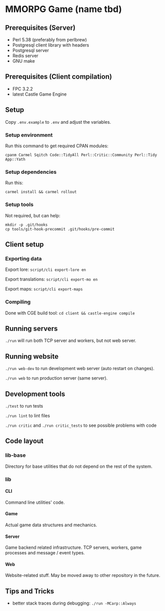# MMORPG Game (name tbd)

## Prerequisites (Server)

- Perl 5.38 (preferably from perlbrew)
- Postgresql client library with headers
- Postgresql server
- Redis server
- GNU make

## Prerequisites (Client compilation)

- FPC 3.2.2
- latest Castle Game Engine

## Setup

Copy `.env.example` to `.env` and adjust the variables.

### Setup environment

Run this command to get required CPAN modules:

```
cpanm Carmel Sqitch Code::TidyAll Perl::Critic::Community Perl::Tidy App::Yath
```

### Setup dependencies

Run this:

```
carmel install && carmel rollout
```

### Setup tools

Not required, but can help:

```
mkdir -p .git/hooks
cp tools/git-hook-precommit .git/hooks/pre-commit
```

## Client setup

### Exporting data

Export lore: `script/cli export-lore en`

Export translations: `script/cli export-mo en`

Export maps: `script/cli export-maps`

### Compiling

Done with CGE build tool: `cd client && castle-engine compile`


## Running servers

`./run` will run both TCP server and workers, but not web server.

## Running website

`./run web-dev` to run development web server (auto restart on changes).

`./run web` to run production server (same server).

## Development tools

`./test` to run tests

`./run lint` to lint files

`./run critic` and `./run critic_tests` to see possible problems with code

## Code layout

### lib-base

Directory for base utilities that do not depend on the rest of the system.

### lib

#### CLI

Command line utilities' code.

#### Game

Actual game data structures and mechanics.

#### Server

Game backend related infrastructure. TCP servers, workers, game processes and message / event types.

#### Web

Website-related stuff. May be moved away to other repository in the future.

## Tips and Tricks

- better stack traces during debugging: `./run -MCarp::Always`

